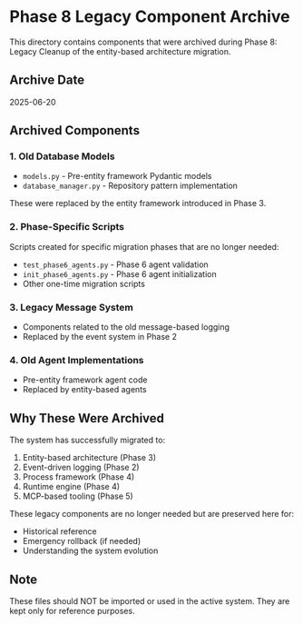 # Phase 8 Legacy Component Archive

This directory contains components that were archived during Phase 8: Legacy Cleanup of the entity-based architecture migration.

## Archive Date
2025-06-20

## Archived Components

### 1. Old Database Models
- `models.py` - Pre-entity framework Pydantic models
- `database_manager.py` - Repository pattern implementation

These were replaced by the entity framework introduced in Phase 3.

### 2. Phase-Specific Scripts
Scripts created for specific migration phases that are no longer needed:
- `test_phase6_agents.py` - Phase 6 agent validation
- `init_phase6_agents.py` - Phase 6 agent initialization
- Other one-time migration scripts

### 3. Legacy Message System
- Components related to the old message-based logging
- Replaced by the event system in Phase 2

### 4. Old Agent Implementations
- Pre-entity framework agent code
- Replaced by entity-based agents

## Why These Were Archived

The system has successfully migrated to:
1. Entity-based architecture (Phase 3)
2. Event-driven logging (Phase 2)
3. Process framework (Phase 4)
4. Runtime engine (Phase 4)
5. MCP-based tooling (Phase 5)

These legacy components are no longer needed but are preserved here for:
- Historical reference
- Emergency rollback (if needed)
- Understanding the system evolution

## Note
These files should NOT be imported or used in the active system. They are kept only for reference purposes.